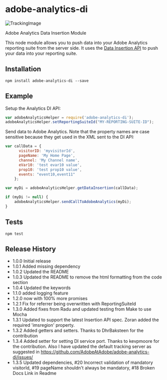 # adobe-analytics-di
![TrackingImage](https://adobeatadobe.d1.sc.omtrdc.net/b/ss/adbeaaagit/1/H.27.5--NS/0?AQB=1&ndh=1&ce=UTF-8&ns=adobeatadobe&pageName=github%3Aadobe-analytics-di%3Areadme&g=%2FAdobeAtAdobe%2Fadobe-analytics-di&ch=github)

Adobe Analytics Data Insertion Module

This node module allows you to push data into your Adobe Analytics reporting suite from the server side.  It uses the [Data Insertion API](https://github.com/AdobeDocs/analytics-1.4-apis/blob/master/docs/data-insertion-api/index.md) to push your data into your reporting suite.

## Installation

    npm install adobe-analytics-di --save

## Example

Setup the Analytics DI API:

```javascript
var adobeAnalyticsHelper = require('adobe-analytics-di');
adobeAnalyticsHelper.setReportingSuiteId("MY-REPORTING-SUITE-ID");
```

Send data to Adobe Analytics. Note that the property names are case sensitive because they get used in the XML sent to the DI API:

```javascript
var callData = {
      visitorID: 'myvisitorId',
      pageName: 'My Home Page',
      channel: 'My Channel name',
      eVar10: 'test evar10 value',
      prop10: 'test prop10 value',
      events: "event10,event11"
    };

var myDi = adobeAnalyticsHelper.getDataInsertion(callData);

if (myDi != null) {
    adobeAnalyticsHelper.sendCallToAdobeAnalytics(myDi);
}
```

## Tests

    npm test


## Release History

* 1.0.0 Initial release
* 1.0.1 Added missing dependency
* 1.0.2 Updated the README
* 1.0.3 Updated the README to remove the html formatting from the code section
* 1.0.4 Updated the keywords
* 1.1.0 added logging feature
* 1.2.0 now with 100% more promises 
* 1.2.1 Fix for referrer being overwritten with ReportingSuiteId
* 1.3.0 Added fixes from Radu and updated testing from Make to use Mocha
* 1.3.1 Updated to support the latest Insertion API spec.  Zoran added the required 'imsregion' property.
* 1.3.2 Added getters and setters.  Thanks to DhrBaksteen for the contribution 
* 1.3.4 Added setter for setting DI service port.  Thanks to kevpmoore for the contribution.  Also I have updated the default tracking server as suggested in https://github.com/AdobeAtAdobe/adobe-analytics-di/issues/
* 1.3.5 Updated dependencies, #20 Incorrect validation of mandatory visitorId, #19 pageName shouldn't always be mandatory, #18 Broken Docs Link in Readme